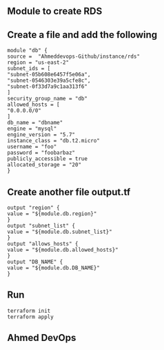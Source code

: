 ## Module to create RDS ##

## Create a file and add the following 

```
module "db" {
source =  "Ahmeddevops-Github/instance/rds"
region = "us-east-2"
subnet_ids = [
"subnet-05b608e6457f5e06a",
"subnet-0546303e39a5cfe8c",
"subnet-0f33d7a9c1aa313f6"
]
security_group_name = "db"
allowed_hosts = [
"0.0.0.0/0"
]
db_name = "dbname"
engine = "mysql"
engine_version = "5.7"
instance_class = "db.t2.micro"
username = "foo"
password = "foobarbaz"
publicly_accessible = true
allocated_storage = "20"
}

```

## Create another file output.tf

```
output "region" {
value = "${module.db.region}"
}
output "subnet_list" {
value = "${module.db.subnet_list}"
}
output "allows_hosts" {
value = "${module.db.allowed_hosts}"
}
output "DB_NAME" {
value = "${module.db.DB_NAME}"
}
```

## Run

```
terraform init 
terraform apply
```




## Ahmed DevOps ##
